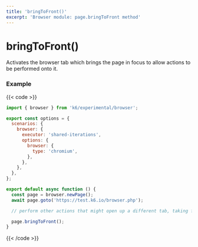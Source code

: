```yaml
---
title: 'bringToFront()'
excerpt: 'Browser module: page.bringToFront method'
---
```


# bringToFront()

Activates the browser tab which brings the page in focus to allow actions to be performed onto it.

### Example

{{< code >}}

```javascript
import { browser } from 'k6/experimental/browser';

export const options = {
  scenarios: {
    browser: {
      executor: 'shared-iterations',
      options: {
        browser: {
          type: 'chromium',
        },
      },
    },
  },
};

export default async function () {
  const page = browser.newPage();
  await page.goto('https://test.k6.io/browser.php');

  // perform other actions that might open up a different tab, taking focus away from the initial page.

  page.bringToFront();
}
```

{{< /code >}}

